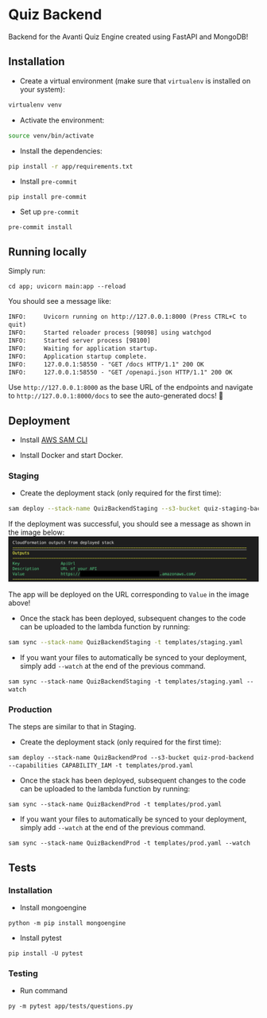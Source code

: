 # Quiz Backend

Backend for the Avanti Quiz Engine created using FastAPI and MongoDB!

## Installation

- Create a virtual environment (make sure that `virtualenv` is installed on your system):

```bash
virtualenv venv
```

- Activate the environment:

```bash
source venv/bin/activate
```

- Install the dependencies:

```bash
pip install -r app/requirements.txt
```

- Install `pre-commit`

```
pip install pre-commit
```

- Set up `pre-commit`

```
pre-commit install
```

## Running locally

Simply run:

```
cd app; uvicorn main:app --reload
```

You should see a message like:

```
INFO:     Uvicorn running on http://127.0.0.1:8000 (Press CTRL+C to quit)
INFO:     Started reloader process [98098] using watchgod
INFO:     Started server process [98100]
INFO:     Waiting for application startup.
INFO:     Application startup complete.
INFO:     127.0.0.1:58550 - "GET /docs HTTP/1.1" 200 OK
INFO:     127.0.0.1:58550 - "GET /openapi.json HTTP/1.1" 200 OK
```

Use `http://127.0.0.1:8000` as the base URL of the endpoints and navigate to `http://127.0.0.1:8000/docs` to see the auto-generated docs! :dancer:

## Deployment

- Install [AWS SAM CLI](https://docs.aws.amazon.com/serverless-application-model/latest/developerguide/serverless-sam-cli-install.html)

- Install Docker and start Docker.

### Staging

- Create the deployment stack (only required for the first time):

```bash
sam deploy --stack-name QuizBackendStaging --s3-bucket quiz-staging-backend --capabilities CAPABILITY_IAM -t templates/staging.yaml
```

If the deployment was successful, you should see a message as shown in the image below:
![deployment successful](images/deployment-succeeded.png)

The app will be deployed on the URL corresponding to `Value` in the image above!

- Once the stack has been deployed, subsequent changes to the code can be uploaded to the lambda function by running:

```bash
sam sync --stack-name QuizBackendStaging -t templates/staging.yaml
```

- If you want your files to automatically be synced to your deployment, simply add `--watch` at the end of the previous command.

```
sam sync --stack-name QuizBackendStaging -t templates/staging.yaml --watch
```

### Production

The steps are similar to that in Staging.

- Create the deployment stack (only required for the first time):

```
sam deploy --stack-name QuizBackendProd --s3-bucket quiz-prod-backend --capabilities CAPABILITY_IAM -t templates/prod.yaml
```

- Once the stack has been deployed, subsequent changes to the code can be uploaded to the lambda function by running:

```
sam sync --stack-name QuizBackendProd -t templates/prod.yaml
```

- If you want your files to automatically be synced to your deployment, simply add `--watch` at the end of the previous command.

```
sam sync --stack-name QuizBackendProd -t templates/prod.yaml --watch
```

## Tests

### Installation

- Install mongoengine

```
python -m pip install mongoengine
```

- Install pytest

```
pip install -U pytest
```

### Testing

- Run command

```
py -m pytest app/tests/questions.py
```
